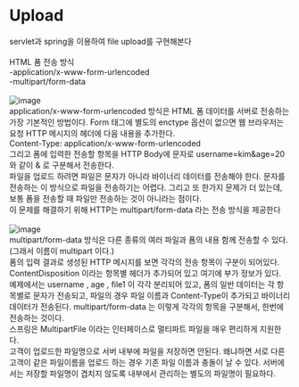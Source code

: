 # Upload
servlet과 spring을 이용하여 file upload를 구현해본다<br/>
<br/>
HTML 폼 전송 방식<br/>
 -application/x-www-form-urlencoded<br/>
 -multipart/form-data<br/>
 <br/>
 ![image](https://user-images.githubusercontent.com/69129562/207521802-962efc54-ca8b-41b4-a8b5-00ff74e48135.png)
<br/>
application/x-www-form-urlencoded 방식은 HTML 폼 데이터를 서버로 전송하는 가장 기본적인
방법이다. Form 태그에 별도의 enctype 옵션이 없으면 웹 브라우저는 요청 HTTP 메시지의 헤더에 다음
내용을 추가한다.<br/>
Content-Type: application/x-www-form-urlencoded<br/>
그리고 폼에 입력한 전송할 항목을 HTTP Body에 문자로 username=kim&age=20 와 같이 & 로 구분해서
전송한다.<br/>
파일을 업로드 하려면 파일은 문자가 아니라 바이너리 데이터를 전송해야 한다. 문자를 전송하는 이
방식으로 파일을 전송하기는 어렵다. 그리고 또 한가지 문제가 더 있는데, 보통 폼을 전송할 때 파일만
전송하는 것이 아니라는 점이다.<br/>
이 문제를 해결하기 위해 HTTP는 multipart/form-data 라는 전송 방식을 제공한다<br/>
<br/>
![image](https://user-images.githubusercontent.com/69129562/207523569-b2809d0a-890e-43a7-acae-c3530662666b.png)
<br/>
multipart/form-data 방식은 다른 종류의 여러 파일과 폼의 내용 함께 전송할 수 있다. (그래서 이름이
multipart 이다.)<br/>
폼의 입력 결과로 생성된 HTTP 메시지를 보면 각각의 전송 항목이 구분이 되어있다. ContentDisposition 이라는 항목별 헤더가 추가되어 있고 여기에 부가 정보가 있다.<br/> 예제에서는 username ,
age , file1 이 각각 분리되어 있고, 폼의 일반 데이터는 각 항목별로 문자가 전송되고, 파일의 경우 파일
이름과 Content-Type이 추가되고 바이너리 데이터가 전송된다.
multipart/form-data 는 이렇게 각각의 항목을 구분해서, 한번에 전송하는 것이다.
<br/>
스프링은 MultipartFile 이라는 인터페이스로 멀티파트 파일을 매우 편리하게 지원한다.
<br/>
고객이 업로드한 파일명으로 서버 내부에 파일을 저장하면 안된다. 왜냐하면 서로 다른 고객이 같은
파일이름을 업로드 하는 경우 기존 파일 이름과 충돌이 날 수 있다. 서버에서는 저장할 파일명이 겹치지
않도록 내부에서 관리하는 별도의 파일명이 필요하다.



